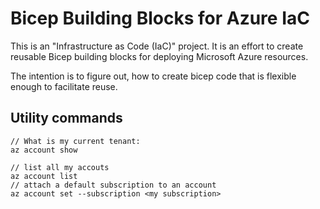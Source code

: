 # Bicep Building Blocks for Azure IaC
This is an "Infrastructure as Code (IaC)" project.
It is an effort to create reusable Bicep building blocks for deploying Microsoft Azure resources.

The intention is to figure out, how to create bicep code that is flexible enough to facilitate reuse.

## Utility commands
````
// What is my current tenant:
az account show

// list all my accouts
az account list
// attach a default subscription to an account
az account set --subscription <my subscription>
````



